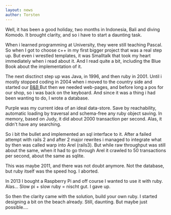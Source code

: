 ```yaml
---
layout: news
author: Torsten
---
```


Well, it has been a good holiday, two months in Indonesia, Bali and diving Komodo. It brought clarity, and so 
i have to start a daunting task.

When i learned programming at University, they were still teaching Pascal. So when I got to choose c++ in my first
bigger project that was a real step up. But even i wrestled templates, it was Smalltalk that took my heart 
immediately when i read about it. And I read quite a bit, including the Blue Book about the implementation of it.  

The next disctinct step up was Java, in 1996, and then ruby in 2001. Until i mostly stopped coding in 2004 when i 
moved to the country side and started our <a href="http://villataika.fi/en/index.html"> B&amp;B </a>
But then we needed web-pages, and before long a pos for our shop, so i was back on the keyboard. And since it was
a thing i had been wanting to do, I wrote a database.

Purple was my current idea of an ideal data-store. Save by reachability, automatic loading by traversal
and schema-free any ruby object saving. In memory, based on Judy, it did about 2000 transaction per second. 
Alas, it didn't have any searching.

So i bit the bullet and implemented an sql interface to it. After a failed attempt with rails 2 and after 2 major rewrites
i managed to integrate what by then was called warp into Arel (rails3). 
But while raw throughput was still about the same, when
it had to go through Arel it crawled to 50 transactions per second, about the same as sqlite. 

This was maybe 2011, and there was not doubt anymore. Not the database, but ruby itself was the speed hog. I aborted.

In 2013 I bought a Raspberry Pi and off course I wanted to use it with ruby. Alas... Slow pi + slow ruby = nischt gut. 
I gave up.

So then the clarity came with the solution, build your own ruby. I started designing a bit on the beach already.
Still, daunting. But maybe just possible....

